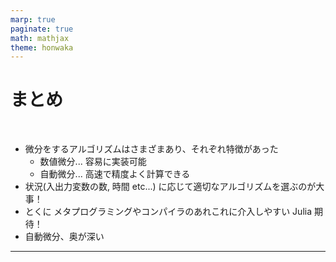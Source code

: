 ```yaml
---
marp: true
paginate: true
math: mathjax
theme: honwaka
---
```


# まとめ

<br>


- 微分をするアルゴリズムはさまざまあり、それぞれ特徴があった
  - 数値微分... 容易に実装可能
  - 自動微分... 高速で精度よく計算できる
- 状況(入出力変数の数, 時間 etc...) に応じて適切なアルゴリズムを選ぶのが大事！
- とくに メタプログラミングやコンパイラのあれこれに介入しやすい Julia 期待！
- 自動微分、奥が深い


---